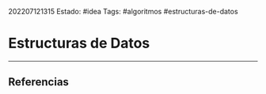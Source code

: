 202207121315
Estado: #idea
Tags: #algoritmos #estructuras-de-datos

# Estructuras de Datos

---

## Referencias

